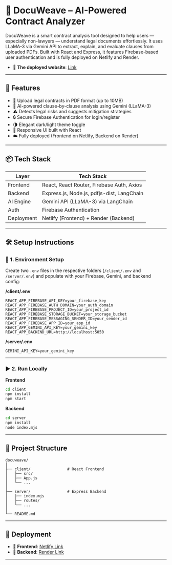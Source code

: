 
# 🧾 DocuWeave – AI-Powered Contract Analyzer

DocuWeave is a smart contract analysis tool designed to help users — especially non-lawyers — understand legal documents effortlessly. It uses LLaMA-3 via Gemini API to extract, explain, and evaluate clauses from uploaded PDFs. Built with React and Express, it features Firebase-based user authentication and is fully deployed on Netlify and Render.
- 🔗 **The deployed website**: [Link](https://docuweave.netlify.app)
---

## 🚀 Features

- 📄 Upload legal contracts in PDF format (up to 10MB)
- 🧠 AI-powered clause-by-clause analysis using Gemini (LLaMA-3)
- ⚠️ Detects legal risks and suggests mitigation strategies
- 🔒 Secure Firebase Authentication for login/register
- 🌗 Elegant dark/light theme toggle
- 📱 Responsive UI built with React
- ☁️ Fully deployed (Frontend on Netlify, Backend on Render)

---

## 📦 Tech Stack

| Layer       | Tech Stack                               |
|-------------|-------------------------------------------|
| Frontend    | React, React Router, Firebase Auth, Axios |
| Backend     | Express.js, Node.js, pdfjs-dist, LangChain|
| AI Engine   | Gemini API (LLaMA-3) via LangChain        |
| Auth        | Firebase Authentication                   |
| Deployment  | Netlify (Frontend) + Render (Backend)     |

---

## 🛠 Setup Instructions

### 🔑 1. Environment Setup

Create two `.env` files in the respective folders (`/client/.env` and `/server/.env`) and populate with your Firebase, Gemini, and backend config:

**/client/.env**
```
REACT_APP_FIREBASE_API_KEY=your_firebase_key
REACT_APP_FIREBASE_AUTH_DOMAIN=your_auth_domain
REACT_APP_FIREBASE_PROJECT_ID=your_project_id
REACT_APP_FIREBASE_STORAGE_BUCKET=your_storage_bucket
REACT_APP_FIREBASE_MESSAGING_SENDER_ID=your_sender_id
REACT_APP_FIREBASE_APP_ID=your_app_id
REACT_APP_GEMINI_API_KEY=your_gemini_key
REACT_APP_BACKEND_URL=http://localhost:5050
```

**/server/.env**
```
GEMINI_API_KEY=your_gemini_key
```

---

### ▶️ 2. Run Locally

**Frontend**

```bash
cd client
npm install
npm start
```

**Backend**

```bash
cd server
npm install
node index.mjs
```

---

## 📂 Project Structure

```
docuweave/
│
├── client/                # React Frontend
│   ├── src/
│   ├── App.js
│   └── ...
│
├── server/                # Express Backend
│   ├── index.mjs
│   ├── routes/
│   └── ...
│
└── README.md
```

---

## 📌 Deployment

- 🔗 **Frontend**: [Netlify Link](https://docuweave.netlify.app)
- 🔗 **Backend**: [Render Link](https://docuweave-backend.onrender.com)

---
